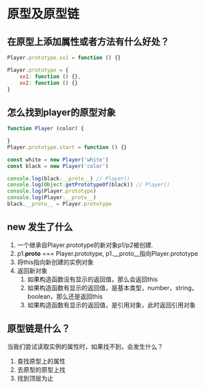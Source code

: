 # 原型及原型链

## 在原型上添加属性或者方法有什么好处？
```js
Player.prototype.xx1 = function () {}

Player.prototype = {
    xx1: function () {},
    xx2: function () {}
}
```

## 怎么找到player的原型对象
```js
function Player (color) {

}
Player.prototype.start = function () {}

const white = new Player('white')
const black = new Player('color')

console.log(black.__proto__) // Player()
console.log(Object.getPrototypeOf(black)) // Player()
console.log(Player.prototype)  
console.log(Player.__proto__)
black.__proto__ = Player.prototype
```

## new 发生了什么

1. 一个继承自Player.prototype的新对象p1/p2被创建.
2. p1.__proto__ === Player.prototype, p1.__proto__指向Player.prototype
3. 将this指向新创建的实例对象
4. 返回新对象
   1. 如果构造函数没有显示的返回值，那么会返回this
   2. 如果构造函数有显示的返回值，是基本类型，number，string，boolean，那么还是返回this
   3. 如果构造函数有显示的返回值，是引用对象，此时返回引用对象
   
## 原型链是什么？

当我们尝试读取实例的属性时，如果找不到，会发生什么？
1. 查找原型上的属性
2. 去原型的原型上找
3. 找到顶层为止